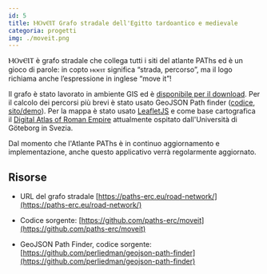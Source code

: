 ```yaml
---
id: 5
title: ⲘⲞvⲈⲒⲦ Grafo stradale dell'Egitto tardoantico e medievale
categoria: progetti
img: ./moveit.png
---
```


ⲘⲞvⲈⲒⲦ è grafo stradale che collega tutti i siti del atlante PAThs ed è un gioco di parole: in copto ⲙⲟⲉⲓⲧ significa “strada, percorso”, ma il logo richiama anche l’espressione in inglese “move it”!

Il grafo è stato lavorato in ambiente GIS ed è [disponibile per il download](https://github.com/paths-erc/moveit/blob/master/src/geojson/arcs.geojson). Per il calcolo dei percorsi più brevi è stato usato GeoJSON Path finder ([codice](https://github.com/perliedman/geojson-path-finder), [sito/demo](https://www.liedman.net/geojson-path-finder/)). Per la mappa è stato usato [LeafletJS](https://leafletjs.com/) e come base cartografica il  [Digital Atlas of Roman Empire](https://imperium.ahlfeldt.se/) attualmente ospitato dall'Università di Göteborg in Svezia.

Dal momento che l'Atlante PAThs è in continuo aggiornamento e implementazione, anche questo applicativo verrà regolarmente aggiornato.

## Risorse

- URL del grafo stradale [https://paths-erc.eu/road-network/](https://paths-erc.eu/road-network/)

- Codice sorgente: [https://github.com/paths-erc/moveit](https://github.com/paths-erc/moveit)

- GeoJSON Path Finder, codice sorgente: [https://github.com/perliedman/geojson-path-finder](https://github.com/perliedman/geojson-path-finder) 